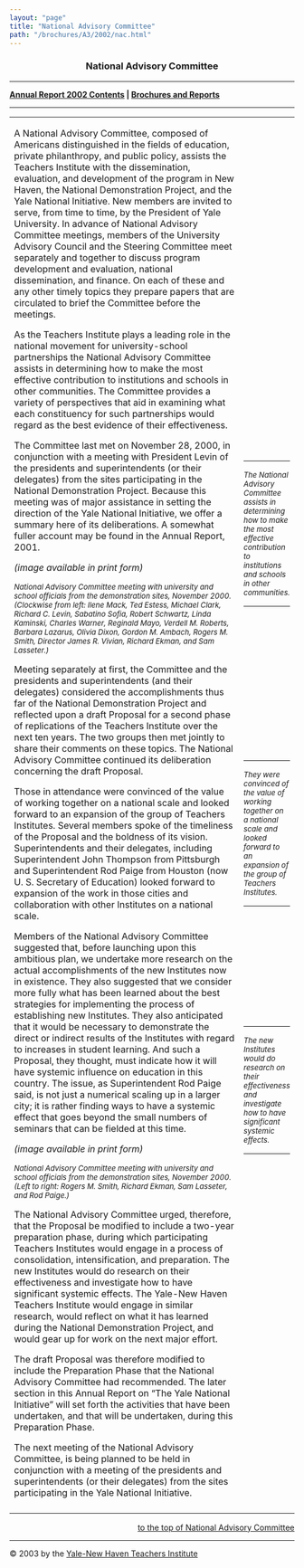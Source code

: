 ```yaml
---
layout: "page"
title: "National Advisory Committee"
path: "/brochures/A3/2002/nac.html"
---
```

<main>
<center>
<a name="top"></a><b><h3>National Advisory Committee</h3></b></center>
<hr/>
<b><a href="index.html">Annual Report 2002 Contents</a>
| <a href="..\..\">Brochures and Reports</a></b>
<hr/>
<table cellpadding="2">
<tbody><tr>
<td width="85%"><p>A National Advisory Committee, composed of Americans distinguished in the fields of education, private philanthropy, and public policy, assists the Teachers Institute with the dissemination, evaluation, and development of the program in New Haven, the National Demonstration Project, and the Yale National Initiative. New members are invited to serve, from time to time, by the President of Yale University. In advance of National Advisory Committee meetings, members of the University Advisory Council and the Steering Committee meet separately and together to discuss program development and evaluation, national dissemination, and finance. On each of these and any other timely topics they prepare papers that are circulated to brief the Committee before the meetings.
</p><p>As the Teachers Institute plays a leading role in the national movement for university-school partnerships the National Advisory Committee assists in determining how to make the most effective contribution to institutions and schools in other communities. The Committee provides a variety of perspectives that aid in examining what each constituency for such partnerships would regard as the best evidence of their effectiveness.
</p><p>The Committee last met on November 28, 2000, in conjunction with a meeting with President Levin of the presidents and superintendents (or their delegates) from the sites participating in the National Demonstration Project. Because this meeting was of major assistance in setting the direction of the Yale National Initiative, we offer a summary here of its deliberations. A somewhat fuller account may be found in the Annual Report, 2001.
<!-- IMAGE CAPTION BELOW -->
</p><p><i>(image available in print form)</i>
</p><p><font size="-1"><i>National Advisory Committee meeting with university and school officials from the demonstration sites, November 2000.(Clockwise from left: Ilene Mack, Ted Estess, Michael Clark, Richard C. Levin, Sabatino Sofia, Robert Schwartz, Linda Kaminski, Charles Warner, Reginald Mayo, Verdell M. Roberts, Barbara Lazarus, Olivia Dixon, Gordon M. Ambach, Rogers M. Smith, Director James R. Vivian, Richard Ekman, and Sam Lasseter.)      </i></font>
</p><p>Meeting separately at first, the Committee and the presidents and superintendents (and their delegates) considered the accomplishments thus far of the National Demonstration Project and reflected upon a draft Proposal for a second phase of replications of the Teachers Institute over the next ten years. The two groups then met jointly to share their comments on these topics. The National Advisory Committee continued its deliberation concerning the draft Proposal.
</p><p>Those in attendance were convinced of the value of working together on a national scale and looked forward to an expansion of the group of Teachers Institutes. Several members spoke of the timeliness of the Proposal and the boldness of its vision. Superintendents and their delegates, including Superintendent John Thompson from Pittsburgh and Superintendent Rod Paige from Houston (now U. S. Secretary of Education) looked forward to expansion of the work in those cities and collaboration with other Institutes on a national scale.
</p><p>Members of the National Advisory Committee suggested that, before launching upon this ambitious plan, we undertake more research on the actual accomplishments of the new Institutes now in existence. They also suggested that we consider more fully what has been learned about the best strategies for implementing the process of establishing new Institutes. They also anticipated that it would be necessary to demonstrate the direct or indirect results of the Institutes with regard to increases in student learning. And such a Proposal, they thought, must indicate how it will have systemic influence on education in this country. The issue, as Superintendent Rod Paige said, is not just a numerical scaling up in a larger city; it is rather finding ways to have a systemic effect that goes beyond the small numbers of seminars that can be fielded at this time.
<!-- IMAGE CAPTION BELOW -->
</p><p><i>(image available in print form)</i>
</p><p><font size="-1"><i>National Advisory Committee meeting with university and school officials from the demonstration sites, November 2000.(Left to right: Rogers M. Smith, Richard Ekman, Sam Lasseter, and Rod Paige.)
</i></font>
</p><p>The National Advisory Committee urged, therefore, that the Proposal be modified to include a two-year preparation phase, during which participating Teachers Institutes would engage in a process of consolidation, intensification, and preparation. The new Institutes would do research on their effectiveness and investigate how to have significant systemic effects. The Yale-New Haven Teachers Institute would engage in similar research, would reflect on what it has learned during the National Demonstration Project, and would gear up for work on the next major effort.
</p><p>The draft Proposal was therefore modified to include the Preparation Phase that the National Advisory Committee had recommended. The later section in this Annual Report on “The Yale National Initiative” will set forth the activities that have been undertaken, and that will be undertaken, during this Preparation Phase.
</p><p>The next meeting of the National Advisory Committee, is being planned to be held in conjunction with a meeting of the presidents and superintendents (or their delegates) from the sites participating in the Yale National Initiative.
</p></td>
<!-- CALLOUT/SIDEBAR BELOW -->
<td>
<hr/><i><font size="-1">The National Advisory Committee assists in determining how to make the most effective contribution to institutions and schools in other communities.
</font></i>
<hr/>
<br/>
<br/>
<br/>
<br/>
<br/>
<br/>
<br/>
<br/>
<br/>
<br/>
<br/>
<br/>
<hr/><i><font size="-1">They were convinced of the value of working together on a national scale and looked forward to an expansion of the group of Teachers Institutes.
</font></i>
<hr/>
<br/>
<br/>
<br/>
<br/>
<br/>
<br/>
<br/>
<br/>
<br/>
<hr/><i><font size="-1">The new Institutes would do research on their effectiveness and investigate how to have significant systemic effects.
</font></i>
<hr/>
<br/>
</td>
</tr>
<tr>
<td width="85%">
</td>
</tr>
</tbody></table>
<div align="RIGHT"><a href="#top">to the top of National Advisory Committee</a></div>
<hr/>
<div align="LEFT">© 2003 by the <a href="/">Yale-New Haven Teachers Institute</a>
</div></main>